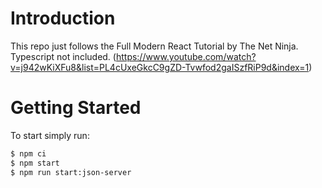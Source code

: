 # Introduction

This repo just follows the Full Modern React Tutorial by The Net Ninja. Typescript not included. (https://www.youtube.com/watch?v=j942wKiXFu8&list=PL4cUxeGkcC9gZD-Tvwfod2gaISzfRiP9d&index=1)

# Getting Started

To start simply run:

```bash
$ npm ci
$ npm start
$ npm run start:json-server
```
